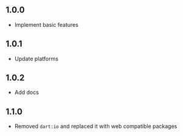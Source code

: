 ## 1.0.0

- Implement basic features

## 1.0.1

- Update platforms

## 1.0.2

- Add docs

## 1.1.0

- Removed `dart:io` and replaced it with web compatible packages
